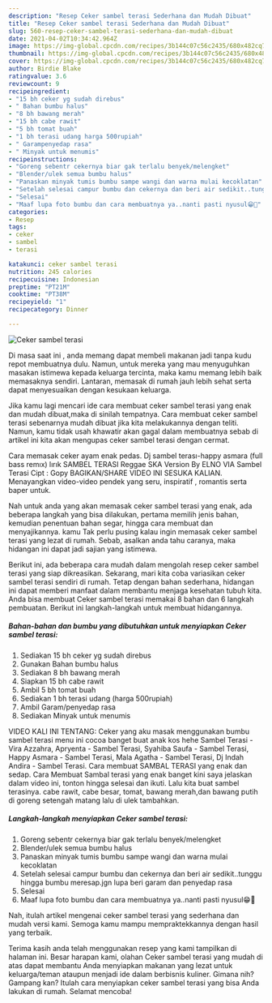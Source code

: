```yaml
---
description: "Resep Ceker sambel terasi Sederhana dan Mudah Dibuat"
title: "Resep Ceker sambel terasi Sederhana dan Mudah Dibuat"
slug: 560-resep-ceker-sambel-terasi-sederhana-dan-mudah-dibuat
date: 2021-04-02T10:34:42.964Z
image: https://img-global.cpcdn.com/recipes/3b144c07c56c2435/680x482cq70/ceker-sambel-terasi-foto-resep-utama.jpg
thumbnail: https://img-global.cpcdn.com/recipes/3b144c07c56c2435/680x482cq70/ceker-sambel-terasi-foto-resep-utama.jpg
cover: https://img-global.cpcdn.com/recipes/3b144c07c56c2435/680x482cq70/ceker-sambel-terasi-foto-resep-utama.jpg
author: Birdie Blake
ratingvalue: 3.6
reviewcount: 9
recipeingredient:
- "15 bh ceker yg sudah direbus"
- " Bahan bumbu halus"
- "8 bh bawang merah"
- "15 bh cabe rawit"
- "5 bh tomat buah"
- "1 bh terasi udang harga 500rupiah"
- " Garampenyedap rasa"
- " Minyak untuk menumis"
recipeinstructions:
- "Goreng sebentr cekernya biar gak terlalu benyek/melengket"
- "Blender/ulek semua bumbu halus"
- "Panaskan minyak tumis bumbu sampe wangi dan warna mulai kecoklatan"
- "Setelah selesai campur bumbu dan cekernya dan beri air sedikit..tunggu hingga bumbu meresap.jgn lupa beri garam dan penyedap rasa"
- "Selesai"
- "Maaf lupa foto bumbu dan cara membuatnya ya..nanti pasti nyusul😁🙏"
categories:
- Resep
tags:
- ceker
- sambel
- terasi

katakunci: ceker sambel terasi 
nutrition: 245 calories
recipecuisine: Indonesian
preptime: "PT21M"
cooktime: "PT38M"
recipeyield: "1"
recipecategory: Dinner

---
```



![Ceker sambel terasi](https://img-global.cpcdn.com/recipes/3b144c07c56c2435/680x482cq70/ceker-sambel-terasi-foto-resep-utama.jpg)

Di masa  saat ini , anda memang dapat membeli makanan jadi tanpa kudu repot membuatnya dulu. Namun, untuk mereka yang mau menyuguhkan masakan istimewa kepada keluarga tercinta, maka kamu memang lebih baik memasaknya sendiri. Lantaran, memasak di rumah jauh lebih sehat serta dapat menyesuaikan dengan kesukaan keluarga.

Jika kamu lagi mencari ide cara membuat ceker sambel terasi yang enak dan mudah dibuat,maka di sinilah tempatnya. Cara membuat ceker sambel terasi  sebenarnya mudah dibuat jika kita melakukannya dengan teliti. Namun, kamu tidak usah khawatir akan gagal dalam membuatnya 
sebab di artikel ini kita akan mengupas ceker sambel terasi dengan cermat.  

Cara memasak ceker ayam enak pedas. Dj sambel terası-happy asmara (full bass remıx) lırık SAMBEL TERASI Reggae SKA Version By ELNO VIA Sambel Terasi Cipt : Gopy BAGIKAN/SHARE VIDEO INI SESUKA KALIAN. Menayangkan video-video pendek yang seru, inspiratif , romantis serta baper untuk.

Nah untuk anda yang akan memasak ceker sambel terasi yang enak, ada beberapa langkah yang bisa dilakukan, pertama memilih jenis bahan, kemudian penentuan bahan segar, hingga cara membuat dan menyajikannya. kamu Tak perlu pusing kalau ingin memasak ceker sambel terasi yang lezat di rumah. Sebab, asalkan anda  tahu caranya, maka hidangan ini dapat jadi sajian yang istimewa.

Berikut ini, ada beberapa cara mudah dalam mengolah resep ceker sambel terasi yang siap dikreasikan. Sekarang, mari kita coba variasikan ceker sambel terasi sendiri di rumah. Tetap dengan bahan sederhana, hidangan ini dapat memberi manfaat dalam membantu menjaga kesehatan tubuh kita. Anda bisa membuat Ceker sambel terasi memakai 8 bahan dan 6 langkah pembuatan. Berikut ini langkah-langkah untuk membuat hidangannya.

<!--inarticleads1-->

##### Bahan-bahan dan bumbu yang dibutuhkan untuk menyiapkan Ceker sambel terasi:

1. Sediakan 15 bh ceker yg sudah direbus
1. Gunakan  Bahan bumbu halus
1. Sediakan 8 bh bawang merah
1. Siapkan 15 bh cabe rawit
1. Ambil 5 bh tomat buah
1. Sediakan 1 bh terasi udang (harga 500rupiah)
1. Ambil  Garam/penyedap rasa
1. Sediakan  Minyak untuk menumis


VIDEO KALI INI TENTANG: Ceker yang aku masak menggunakan bumbu sambel terasi menu ini cocoa banget buat anak kos hehe Sambel Terasi - Vira Azzahra, Apryenta - Sambel Terasi, Syahiba Saufa - Sambel Terasi, Happy Asmara - Sambel Terasi, Mala Agatha - Sambel Terasi, Dj Indah Andira - Sambel Terasi. Cara membuat SAMBAL TERASI yang enak dan sedap. Cara Membuat Sambal terasi yang enak banget kini saya jelaskan dalam video ini, tonton hingga selesai dan ikuti. Lalu kita buat sambel terasinya. cabe rawit, cabe besar, tomat, bawang merah,dan bawang putih di goreng setengah matang lalu di ulek tambahkan. 

<!--inarticleads2-->

##### Langkah-langkah menyiapkan Ceker sambel terasi:

1. Goreng sebentr cekernya biar gak terlalu benyek/melengket
1. Blender/ulek semua bumbu halus
1. Panaskan minyak tumis bumbu sampe wangi dan warna mulai kecoklatan
1. Setelah selesai campur bumbu dan cekernya dan beri air sedikit..tunggu hingga bumbu meresap.jgn lupa beri garam dan penyedap rasa
1. Selesai
1. Maaf lupa foto bumbu dan cara membuatnya ya..nanti pasti nyusul😁🙏




Nah, itulah artikel mengenai  ceker sambel terasi  yang sederhana dan mudah versi kami. Semoga kamu mampu mempraktekkannya dengan hasil yang terbaik. 

Terima kasih anda telah menggunakan resep yang kami tampilkan di halaman ini. Besar harapan kami, olahan  Ceker sambel terasi yang mudah di atas dapat membantu Anda menyiapkan makanan yang lezat untuk keluarga/teman ataupun menjadi ide dalam berbisnis kuliner. Gimana nih? Gampang kan? Itulah cara menyiapkan ceker sambel terasi yang bisa Anda lakukan di rumah. Selamat mencoba!

